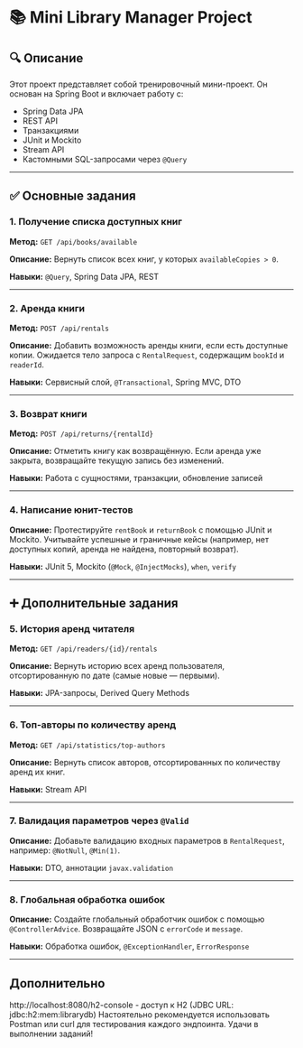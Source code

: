 # 📚 Mini Library Manager Project

## 🔍 Описание

Этот проект представляет собой тренировочный мини-проект. Он основан на Spring Boot и включает работу с:

- Spring Data JPA
- REST API
- Транзакциями
- JUnit и Mockito
- Stream API
- Кастомными SQL-запросами через `@Query`

---

## ✅ Основные задания

### 1. Получение списка доступных книг

**Метод:** `GET /api/books/available`

**Описание:** Вернуть список всех книг, у которых `availableCopies > 0`.

**Навыки:**
`@Query`, Spring Data JPA, REST

---

### 2. Аренда книги

**Метод:** `POST /api/rentals`

**Описание:** Добавить возможность аренды книги, если есть доступные копии.
Ожидается тело запроса с `RentalRequest`, содержащим `bookId` и `readerId`.

**Навыки:**
Сервисный слой, `@Transactional`, Spring MVC, DTO

---

### 3. Возврат книги

**Метод:** `POST /api/returns/{rentalId}`

**Описание:** Отметить книгу как возвращённую. Если аренда уже закрыта, возвращайте текущую запись без изменений.

**Навыки:**
Работа с сущностями, транзакции, обновление записей

---

### 4. Написание юнит-тестов

**Описание:** Протестируйте `rentBook` и `returnBook` с помощью JUnit и Mockito. Учитывайте успешные и граничные кейсы (например, нет доступных копий, аренда не найдена, повторный возврат).

**Навыки:**
JUnit 5, Mockito (`@Mock`, `@InjectMocks`), `when`, `verify`

---

## ➕ Дополнительные задания

### 5. История аренд читателя

**Метод:** `GET /api/readers/{id}/rentals`

**Описание:** Вернуть историю всех аренд пользователя, отсортированную по дате (самые новые — первыми).

**Навыки:**
JPA-запросы, Derived Query Methods

---

### 6. Топ-авторы по количеству аренд

**Метод:** `GET /api/statistics/top-authors`

**Описание:** Вернуть список авторов, отсортированных по количеству аренд их книг.

**Навыки:**
Stream API

---

### 7. Валидация параметров через `@Valid`

**Описание:** Добавьте валидацию входных параметров в `RentalRequest`, например: `@NotNull`, `@Min(1)`.

**Навыки:**
DTO, аннотации `javax.validation`

---

### 8. Глобальная обработка ошибок

**Описание:** Создайте глобальный обработчик ошибок с помощью `@ControllerAdvice`. Возвращайте JSON с `errorCode` и `message`.

**Навыки:**
Обработка ошибок, `@ExceptionHandler`, `ErrorResponse`

---

## Дополнительно
http://localhost:8080/h2-console - доступ к H2 (JDBC URL: jdbc:h2:mem:librarydb)
Настоятельно рекомендуется использовать Postman или curl для тестирования каждого эндпоинта.
Удачи в выполнении заданий!
